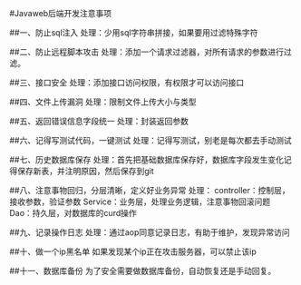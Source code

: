 #Javaweb后端开发注意事项

##一、防止sql注入
处理：少用sql字符串拼接，如果要用过滤特殊字符

##二、防止远程脚本攻击
处理：添加一个请求过滤器，对所有请求的参数进行过滤。

##三、接口安全
处理：添加接口访问权限，有权限才可以访问接口

##四、文件上传漏洞
处理：限制文件上传大小与类型

##五、返回错误信息字段统一
处理：封装返回参数

##六、记得写测试代码，一键测试
处理：记得写测试，别老是每次都去手动测试

##七、历史数据库保存
处理：首先把基础数据库保存好，数据库字段发生变化记得保存新表，并注明原因，然后保存到git

##八、注意事物回归，分层清晰，定义好业务异常
处理：
controller：控制层，接收参数，验证参数
Service：业务层，处理业务逻辑，注意事物回滚问题
Dao：持久层，对数据库的curd操作

##九、记录操作日志
处理：通过aop同意记录日志，有助于维护，发现异常访问

##十、做一个ip黑名单
如果发现某个ip正在攻击服务器，可以禁止该ip

##十一、数据库备份
为了安全需要做数据库备份，自动恢复还是手动回复。



